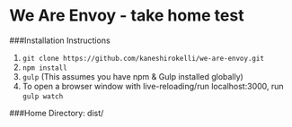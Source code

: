 # We Are Envoy - take home test

###Installation Instructions

1. ``git clone https://github.com/kaneshirokelli/we-are-envoy.git``
2. ``npm install``
3. ``gulp`` (This assumes you have npm & Gulp installed globally)
4.  To open a browser window with live-reloading/run localhost:3000, run ``gulp watch``


###Home Directory: dist/